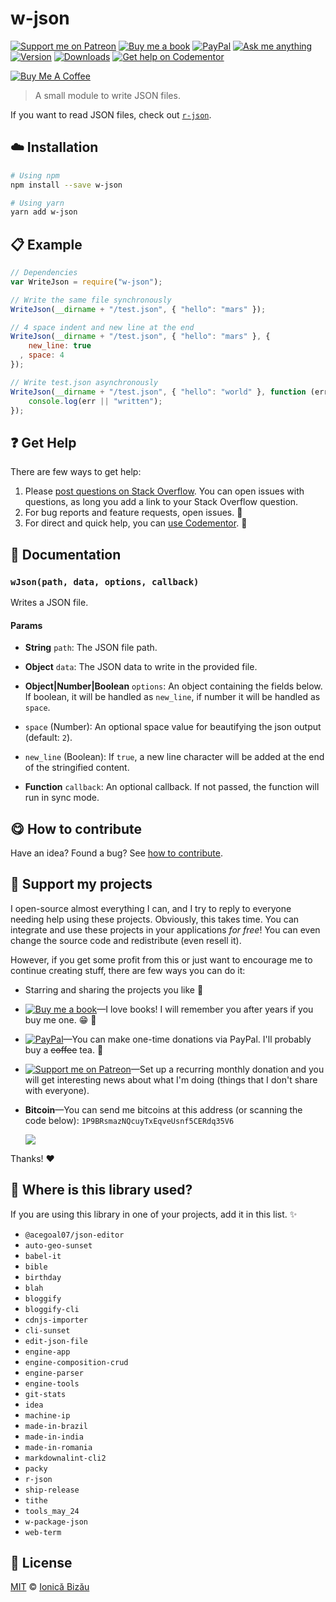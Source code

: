 <!-- Please do not edit this file. Edit the `blah` field in the `package.json` instead. If in doubt, open an issue. -->


















# w-json

 [![Support me on Patreon][badge_patreon]][patreon] [![Buy me a book][badge_amazon]][amazon] [![PayPal][badge_paypal_donate]][paypal-donations] [![Ask me anything](https://img.shields.io/badge/ask%20me-anything-1abc9c.svg)](https://github.com/IonicaBizau/ama) [![Version](https://img.shields.io/npm/v/w-json.svg)](https://www.npmjs.com/package/w-json) [![Downloads](https://img.shields.io/npm/dt/w-json.svg)](https://www.npmjs.com/package/w-json) [![Get help on Codementor](https://cdn.codementor.io/badges/get_help_github.svg)](https://www.codementor.io/@johnnyb?utm_source=github&utm_medium=button&utm_term=johnnyb&utm_campaign=github)

<a href="https://www.buymeacoffee.com/H96WwChMy" target="_blank"><img src="https://www.buymeacoffee.com/assets/img/custom_images/yellow_img.png" alt="Buy Me A Coffee"></a>







> A small module to write JSON files.






If you want to read JSON files, check out [`r-json`](https://github.com/IonicaBizau/node-r-json).












## :cloud: Installation

```sh
# Using npm
npm install --save w-json

# Using yarn
yarn add w-json
```













## :clipboard: Example



```js
// Dependencies
var WriteJson = require("w-json");

// Write the same file synchronously
WriteJson(__dirname + "/test.json", { "hello": "mars" });

// 4 space indent and new line at the end
WriteJson(__dirname + "/test.json", { "hello": "mars" }, {
    new_line: true
  , space: 4
});

// Write test.json asynchronously
WriteJson(__dirname + "/test.json", { "hello": "world" }, function (err, data) {
    console.log(err || "written");
});
```












## :question: Get Help

There are few ways to get help:



 1. Please [post questions on Stack Overflow](https://stackoverflow.com/questions/ask). You can open issues with questions, as long you add a link to your Stack Overflow question.
 2. For bug reports and feature requests, open issues. :bug:
 3. For direct and quick help, you can [use Codementor](https://www.codementor.io/johnnyb). :rocket:







## :memo: Documentation


### `wJson(path, data, options, callback)`
Writes a JSON file.

#### Params

- **String** `path`: The JSON file path.
- **Object** `data`: The JSON data to write in the provided file.
- **Object|Number|Boolean** `options`: An object containing the fields below. If boolean, it will be handled as `new_line`, if number it will be handled as `space`.

 - `space` (Number): An optional space value for beautifying the json output (default: `2`).
 - `new_line` (Boolean): If `true`, a new line character will be added at the end of the stringified content.
- **Function** `callback`: An optional callback. If not passed, the function will run in sync mode.














## :yum: How to contribute
Have an idea? Found a bug? See [how to contribute][contributing].


## :sparkling_heart: Support my projects
I open-source almost everything I can, and I try to reply to everyone needing help using these projects. Obviously,
this takes time. You can integrate and use these projects in your applications *for free*! You can even change the source code and redistribute (even resell it).

However, if you get some profit from this or just want to encourage me to continue creating stuff, there are few ways you can do it:


 - Starring and sharing the projects you like :rocket:
 - [![Buy me a book][badge_amazon]][amazon]—I love books! I will remember you after years if you buy me one. :grin: :book:
 - [![PayPal][badge_paypal]][paypal-donations]—You can make one-time donations via PayPal. I'll probably buy a ~~coffee~~ tea. :tea:
 - [![Support me on Patreon][badge_patreon]][patreon]—Set up a recurring monthly donation and you will get interesting news about what I'm doing (things that I don't share with everyone).
 - **Bitcoin**—You can send me bitcoins at this address (or scanning the code below): `1P9BRsmazNQcuyTxEqveUsnf5CERdq35V6`

    ![](https://i.imgur.com/z6OQI95.png)


Thanks! :heart:
















## :dizzy: Where is this library used?
If you are using this library in one of your projects, add it in this list. :sparkles:

 - `@acegoal07/json-editor`
 - `auto-geo-sunset`
 - `babel-it`
 - `bible`
 - `birthday`
 - `blah`
 - `bloggify`
 - `bloggify-cli`
 - `cdnjs-importer`
 - `cli-sunset`
 - `edit-json-file`
 - `engine-app`
 - `engine-composition-crud`
 - `engine-parser`
 - `engine-tools`
 - `git-stats`
 - `idea`
 - `machine-ip`
 - `made-in-brazil`
 - `made-in-india`
 - `made-in-romania`
 - `markdownalint-cli2`
 - `packy`
 - `r-json`
 - `ship-release`
 - `tithe`
 - `tools_may_24`
 - `w-package-json`
 - `web-term`











## :scroll: License

[MIT][license] © [Ionică Bizău][website]






[license]: /LICENSE
[website]: https://ionicabizau.net
[contributing]: /CONTRIBUTING.md
[docs]: /DOCUMENTATION.md
[badge_patreon]: https://ionicabizau.github.io/badges/patreon.svg
[badge_amazon]: https://ionicabizau.github.io/badges/amazon.svg
[badge_paypal]: https://ionicabizau.github.io/badges/paypal.svg
[badge_paypal_donate]: https://ionicabizau.github.io/badges/paypal_donate.svg
[patreon]: https://www.patreon.com/ionicabizau
[amazon]: http://amzn.eu/hRo9sIZ
[paypal-donations]: https://www.paypal.com/cgi-bin/webscr?cmd=_s-xclick&hosted_button_id=RVXDDLKKLQRJW
